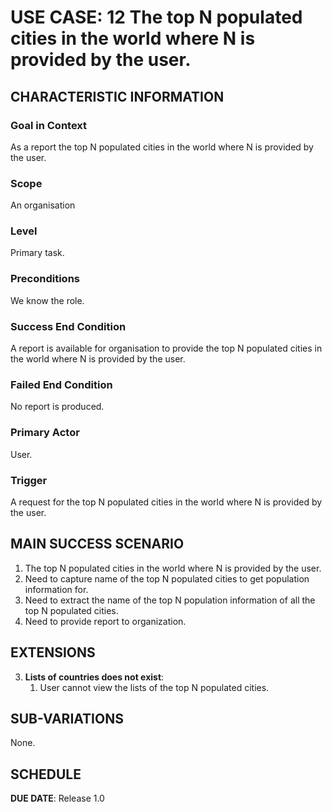 # USE CASE: 12 The top N populated cities in the world where N is provided by the user.

## CHARACTERISTIC INFORMATION

### Goal in Context

As a report the top N populated cities in the world where N is provided by the user.

### Scope

An organisation

### Level

Primary task.

### Preconditions

We know the role.

### Success End Condition

A report is available for organisation to provide the top N populated cities in the world where N is provided by the user.

### Failed End Condition

No report is produced.

### Primary Actor

User.

### Trigger

A request for the top N populated cities in the world where N is provided by the user.

## MAIN SUCCESS SCENARIO

1. The top N populated cities in the world where N is provided by the user.
2. Need to capture name of the top N populated cities to get population information for.
3. Need to extract the name of the top N population information of all the top N populated cities.
4. Need to  provide report to organization.

## EXTENSIONS

3. **Lists of countries does not exist**:
    1. User cannot view the lists of the top N populated cities.

## SUB-VARIATIONS

None.

## SCHEDULE

**DUE DATE**: Release 1.0
